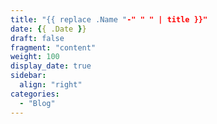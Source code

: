 ```yaml
---
title: "{{ replace .Name "-" " " | title }}"
date: {{ .Date }}
draft: false
fragment: "content"
weight: 100
display_date: true
sidebar:
  align: "right"
categories:
  - "Blog"
---
```

